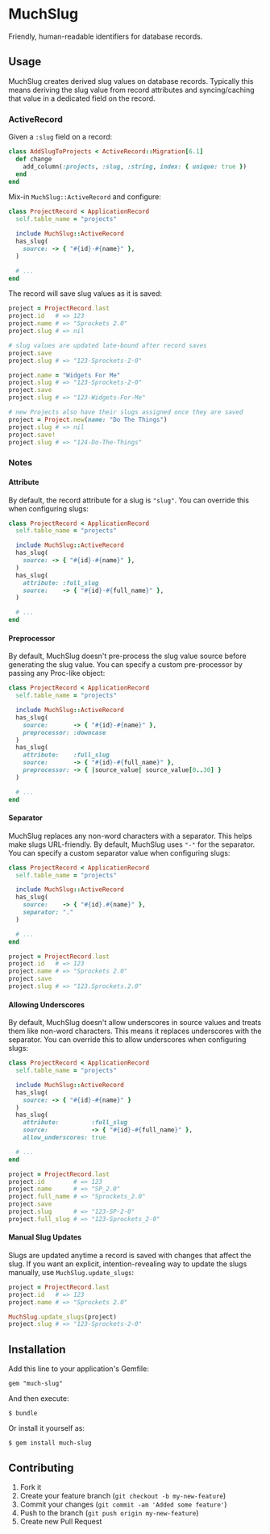 # MuchSlug

Friendly, human-readable identifiers for database records.

## Usage

MuchSlug creates derived slug values on database records. Typically this means deriving the slug value from record attributes and syncing/caching that value in a dedicated field on the record.

### ActiveRecord

Given a `:slug` field on a record:

```ruby
class AddSlugToProjects < ActiveRecord::Migration[6.1]
  def change
    add_column(:projects, :slug, :string, index: { unique: true })
  end
end
```

Mix-in `MuchSlug::ActiveRecord` and configure:

```ruby
class ProjectRecord < ApplicationRecord
  self.table_name = "projects"

  include MuchSlug::ActiveRecord
  has_slug(
    source: -> { "#{id}-#{name}" },
  )

  # ...
end
```

The record will save slug values as it is saved:

```ruby
project = ProjectRecord.last
project.id   # => 123
project.name # => "Sprockets 2.0"
project.slug # => nil

# slug values are updated late-bound after record saves
project.save
project.slug # => "123-Sprockets-2-0"

project.name = "Widgets For Me"
project.slug # => "123-Sprockets-2-0"
project.save
project.slug # => "123-Widgets-For-Me"

# new Projects also have their slugs assigned once they are saved
project = Project.new(name: "Do The Things")
project.slug # => nil
project.save!
project.slug # => "124-Do-The-Things"
```

### Notes

#### Attribute

By default, the record attribute for a slug is `"slug"`. You can override this when configuring slugs:

```ruby
class ProjectRecord < ApplicationRecord
  self.table_name = "projects"

  include MuchSlug::ActiveRecord
  has_slug(
    source: -> { "#{id}-#{name}" },
  )
  has_slug(
    attribute: :full_slug
    source:    -> { "#{id}-#{full_name}" },
  )

  # ...
end
```

#### Preprocessor

By default, MuchSlug doesn't pre-process the slug value source before generating the slug value. You can specify a custom pre-processor by passing any Proc-like object:

```ruby
class ProjectRecord < ApplicationRecord
  self.table_name = "projects"

  include MuchSlug::ActiveRecord
  has_slug(
    source:       -> { "#{id}-#{name}" },
    preprocessor: :downcase
  )
  has_slug(
    attribute:    :full_slug
    source:       -> { "#{id}-#{full_name}" },
    preprocessor: -> { |source_value| source_value[0..30] }
  )

  # ...
end
```

#### Separator

MuchSlug replaces any non-word characters with a separator. This helps make slugs URL-friendly. By default, MuchSlug uses `"-"` for the separator. You can specify a custom separator value when configuring slugs:

```ruby
class ProjectRecord < ApplicationRecord
  self.table_name = "projects"

  include MuchSlug::ActiveRecord
  has_slug(
    source:    -> { "#{id}.#{name}" },
    separator: "."
  )

  # ...
end

project = ProjectRecord.last
project.id   # => 123
project.name # => "Sprockets 2.0"
project.save
project.slug # => "123.Sprockets.2.0"
```

#### Allowing Underscores

By default, MuchSlug doesn't allow underscores in source values and treats them like non-word characters. This means it replaces underscores with the separator. You can override this to allow underscores when configuring slugs:

```ruby
class ProjectRecord < ApplicationRecord
  self.table_name = "projects"

  include MuchSlug::ActiveRecord
  has_slug(
    source: -> { "#{id}-#{name}" }
  )
  has_slug(
    attribute:         :full_slug
    source:            -> { "#{id}-#{full_name}" },
    allow_underscores: true

  # ...
end

project = ProjectRecord.last
project.id        # => 123
project.name      # => "SP_2.0"
project.full_name # => "Sprockets_2.0"
project.save
project.slug      # => "123-SP-2-0"
project.full_slug # => "123-Sprockets_2-0"
```

#### Manual Slug Updates

Slugs are updated anytime a record is saved with changes that affect the slug. If you want an explicit, intention-revealing way to update the slugs manually, use `MuchSlug.update_slugs`:

```ruby
project = ProjectRecord.last
project.id   # => 123
project.name # => "Sprockets 2.0"

MuchSlug.update_slugs(project)
project.slug # => "123-Sprockets-2-0"
```

## Installation

Add this line to your application's Gemfile:

    gem "much-slug"

And then execute:

    $ bundle

Or install it yourself as:

    $ gem install much-slug

## Contributing

1. Fork it
2. Create your feature branch (`git checkout -b my-new-feature`)
3. Commit your changes (`git commit -am 'Added some feature'`)
4. Push to the branch (`git push origin my-new-feature`)
5. Create new Pull Request
